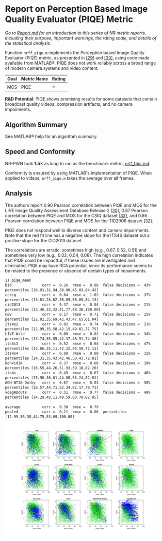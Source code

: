 # Report on Perception Based Image Quality Evaluator (PIQE) Metric

_Go to [Report.md](Report.md) for an introduction to this series of NR metric reports, including their purpose, important warnings, the rating scale, and details of the statistical analysis._ 

Function `nrff_piqe.m` implements the Perception based Image Quality Evaluator (PIQE) metric, as presented in [[29]](Publications.md) and [[30]](Publications.md), using code made available from MATLAB®. PIQE does not work reliably across a broad range of modern camera systems and video content. 

Goal | Metric Name|Rating
-----|------------|------
MOS  | PIQE | :star:

__R&D Potential__: PIQE shows promising results for some datasets that contain broadcast quality videos, compression artifacts, and no camera impairments. 

## Algorithm Summary 
See MATLAB® help for an algorithm summary.

## Speed and Conformity
NR-PWN took __1.5×__ as long to run as the benchmark metric, [nrff_blur.md](ReportBlur.md).

Conformity is ensured by using MATLAB's implementation of PIQE. When applied to videos, `nrff_piqe.m` takes the average over all frames.

## Analysis

The authors report 0.90 Pearson correlation between PIQE and MOS for the LIVE Image Quality Assessment Database Release 2 [[30]](Publications.md), 0.87 Pearson correlation between PIQE and MOS for the CSIQ dataset [[33]](Publications.md), and 0.86 Pearson correlation between PIQE and MOS for the TID2008 dataset [[32]](Publications.md). 

PIQE does not respond well to diverse content and camera impairments. Note that the red fit line has a negative slope for the ITS4S dataset but a positive slope for the CID2013 dataset. 

The correlations are erratic: sometimes high (e.g., 0.67, 0.52, 0.51) and sometimes very low (e.g., 0.02, 0.04, 0.08). 
The high correlation indicates that PIQE could be impactful, if these issues are investigated and eliminated.
PIQE may have RCA potential, since its performance seems to be related to the presence or absence of certain types of impairments. 
```
1) piqe_mean 
bid              corr =  0.26  rmse =  0.98  false decisions =  43%  percentiles [16.91,31.94,38.00,45.03,84.43]
ccriq            corr =  0.04  rmse =  1.02  false decisions =  37%  percentiles [13.81,28.62,38.09,50.05,84.13]
cid2013          corr =  0.37  rmse =  0.84  false decisions =  21%  percentiles [13.40,33.32,41.77,48.36,100.00]
C&V              corr =  0.17  rmse =  0.71  false decisions =  25%  percentiles [22.02,35.69,42.43,47.65,61.04]
its4s2           corr =  0.02  rmse =  0.74  false decisions =  31%  percentiles [12.99,35.58,42.15,49.01,77.75]
LIVE-Wild        corr =  0.08  rmse =  0.82  false decisions =  34%  percentiles [13.74,35.85,42.37,48.91,74.36]
its4s3           corr =  0.52  rmse =  0.64  false decisions =  47%  percentiles [15.66,35.11,42.32,49.58,72.11]
its4s4           corr =  0.08  rmse =  0.88  false decisions =  32%  percentiles [14.31,35.43,42.46,50.43,72.81]
konvid1k         corr =  0.37  rmse =  0.60  false decisions =  39%  percentiles [16.59,44.26,51.93,59.10,82.20]
its4s            corr =  0.49  rmse =  0.67  false decisions =  46%  percentiles [15.90,36.61,44.08,53.24,82.01]
AGH-NTIA-Dolby   corr =  0.67  rmse =  0.83  false decisions =  58%  percentiles [18.57,44.71,52.34,62.17,79.71]
vqegHDcuts       corr =  0.51  rmse =  0.77  false decisions =  48%  percentiles [14.29,40.11,49.59,60.70,82.85]

average          corr =  0.30  rmse =  0.79
pooled           corr =  0.21  rmse =  0.86  percentiles [12.99,36.38,44.75,53.69,100.00]
```
![](images/report_piqe.png)
